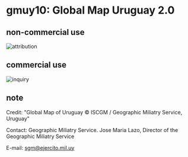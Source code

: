 # gmuy10: Global Map Uruguay 2.0
## non-commercial use
![attribution](https://globalmaps.github.io/globalmaps/attribution.png)
## commercial use
![inquiry](https://globalmaps.github.io/globalmaps/inquiry.png)

## note
Credit: "Global Map of Uruguay © ISCGM / Geographic Miliatry Service, Uruguay"

Contact: Geographic Miliatry Service.
Jose Maria Lazo, Director of the Geographic Miliatry Service

E-mail: sgm@ejercito.mil.uy

